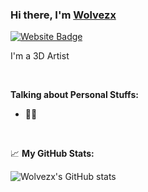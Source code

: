 ### Hi there, I'm <a href="https://discord.gg/VQFYwnTWdA" target="_blank">Wolvezx</a>

[![Website Badge](https://img.shields.io/badge/Website-3b5998?style=flat-square&logo=google-chrome&logoColor=white)](https://wxmaps.tebex.io/)

I'm a 3D Artist
  
<br>

**Talking about Personal Stuffs:**

- 🤷‍♂️

</br>


📈 **My GitHub Stats:**

![Wolvezx's GitHub stats](https://github-readme-stats.vercel.app/api?username=Wolvezx-Dev)




